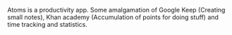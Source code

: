 Atoms is a productivity app. Some amalgamation of Google Keep (Creating small notes), Khan academy (Accumulation of points for doing stuff) and time tracking and statistics.  